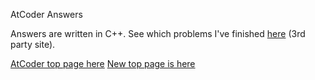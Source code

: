 AtCoder Answers

Answers are written in C++.
See which problems I've finished [here]("http://kenkoooo.com/atcoder/?name=L3Sota&rivals=&list=0") (3rd party site).

[AtCoder top page here]("http://atcoder.jp")
[New top page is here]("http://new.atcoder.jp")